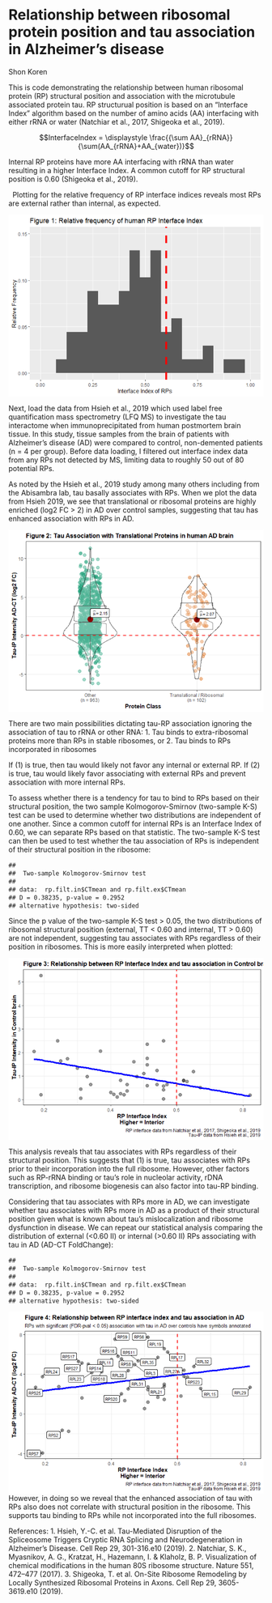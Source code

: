 Relationship between ribosomal protein position and tau association in
Alzheimer’s disease
================
Shon Koren

This is code demonstrating the relationship between human ribosomal
protein (RP) structural position and association with the microtubule
associated protein tau. RP structurual position is based on an
“Interface Index” algorithm based on the number of amino acids (AA)
interfacing with either rRNA or water (Natchiar et al., 2017, Shigeoka
et al., 2019).  

<center>

``` math
InterfaceIndex = \displaystyle \frac{{\sum AA}_{rRNA}}{\sum(AA_{rRNA}+AA_{water})}
```

</center>

Internal RP proteins have more AA interfacing with rRNA than water
resulting in a higher Interface Index. A common cutoff for RP structural
position is 0.60 (Shigeoka et al., 2019).

  Plotting for the relative frequency of RP interface indices reveals
most RPs are external rather than internal, as expected.  

<img src="test_files/figure-gfm/unnamed-chunk-2-1.png" style="display: block; margin: auto;" />

Next, load the data from Hsieh et al., 2019 which used label free
quantification mass spectrometry (LFQ MS) to investigate the tau
interactome when immunoprecipitated from human postmortem brain tissue.
In this study, tissue samples from the brain of patients with
Alzheimer’s disease (AD) were compared to control, non-demented
patients (n = 4 per group). Before data loading, I filtered out
interface index data from any RPs not detected by MS, limiting data to
roughly 50 out of 80 potential RPs.

As noted by the Hsieh et al., 2019 study among many others including
from the Abisambra lab, tau basally associates with RPs. When we plot
the data from Hsieh 2019, we see that translational or ribosomal
proteins are highly enriched (log2 FC \> 2) in AD over control samples,
suggesting that tau has enhanced association with RPs in AD.

<img src="test_files/figure-gfm/unnamed-chunk-5-1.png" style="display: block; margin: auto;" />

There are two main possibilities dictating tau-RP association ignoring
the association of tau to rRNA or other RNA: 1. Tau binds to
extra-ribosomal proteins more than RPs in stable ribosomes, or 2. Tau
binds to RPs incorporated in ribosomes

If (1) is true, then tau would likely not favor any internal or external
RP. If (2) is true, tau would likely favor associating with external RPs
and prevent association with more internal RPs.

To assess whether there is a tendency for tau to bind to RPs based on
their structural position, the two sample Kolmogorov-Smirnov (two-sample
K-S) test can be used to determine whether two distributions are
independent of one another. Since a common cutoff for internal RPs is an
Interface Index of 0.60, we can separate RPs based on that statistic.
The two-sample K-S test can then be used to test whether the tau
association of RPs is independent of their structural position in the
ribosome:

    ## 
    ##  Two-sample Kolmogorov-Smirnov test
    ## 
    ## data:  rp.filt.in$CTmean and rp.filt.ex$CTmean
    ## D = 0.38235, p-value = 0.2952
    ## alternative hypothesis: two-sided

Since the p value of the two-sample K-S test \> 0.05, the two
distributions of ribosomal structural position (external, TT \< 0.60 and
internal, TT \> 0.60) are not independent, suggesting tau associates
with RPs regardless of their position in ribosomes. This is more easily
interpreted when plotted:

<img src="test_files/figure-gfm/unnamed-chunk-7-1.png" style="display: block; margin: auto;" />

This analysis reveals that tau associates with RPs regardless of their
structural position. This suggests that (1) is true, tau associates with
RPs prior to their incorporation into the full ribosome. However, other
factors such as RP-rRNA binding or tau’s role in nucleolar activity,
rDNA transcription, and ribosome biogenesis can also factor into tau-RP
binding.

Considering that tau associates with RPs more in AD, we can investigate
whether tau associates with RPs more in AD as a product of their
structural position given what is known about tau’s mislocalization and
ribosome dysfunction in disease. We can repeat our statistical analysis
comparing the distribution of external (\<0.60 II) or internal (\>0.60
II) RPs associating with tau in AD (AD-CT FoldChange):

    ## 
    ##  Two-sample Kolmogorov-Smirnov test
    ## 
    ## data:  rp.filt.in$CTmean and rp.filt.ex$CTmean
    ## D = 0.38235, p-value = 0.2952
    ## alternative hypothesis: two-sided

<img src="test_files/figure-gfm/unnamed-chunk-8-1.png" style="display: block; margin: auto;" />
However, in doing so we reveal that the enhanced association of tau with
RPs also does not correlate with structural position in the ribosome.
This supports tau binding to RPs while not incorporated into the full
ribosomes.

References: 1. Hsieh, Y.-C. et al. Tau-Mediated Disruption of the
Spliceosome Triggers Cryptic RNA Splicing and Neurodegeneration in
Alzheimer’s Disease. Cell Rep 29, 301-316.e10 (2019). 2. Natchiar, S.
K., Myasnikov, A. G., Kratzat, H., Hazemann, I. & Klaholz, B. P.
Visualization of chemical modifications in the human 80S ribosome
structure. Nature 551, 472–477 (2017). 3. Shigeoka, T. et al. On-Site
Ribosome Remodeling by Locally Synthesized Ribosomal Proteins in Axons.
Cell Rep 29, 3605-3619.e10 (2019).
